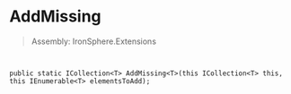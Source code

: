 ﻿

# AddMissing

> Assembly: IronSphere.Extensions



```


public static ICollection<T> AddMissing<T>(this ICollection<T> this, this IEnumerable<T> elementsToAdd);
```